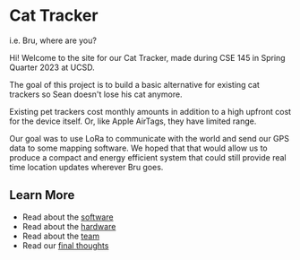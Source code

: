 # Cat Tracker 
i.e. Bru, where are you?

Hi! Welcome to the site for our Cat Tracker, made during CSE 145 in Spring Quarter 2023 at UCSD.

The goal of this project is to build a basic alternative for existing cat trackers so Sean doesn't lose his cat anymore. 

Existing pet trackers cost monthly amounts in addition to a high upfront cost for the device itself. Or, like Apple AirTags, they have limited range.

Our goal was to use LoRa to communicate with the world and send our GPS data to some mapping software. We hoped that that would allow us to produce a compact and energy efficient system that could still provide real time location updates wherever Bru goes. 

[comment]: <> (TODO: write more about the motivation for the project)

## Learn More

* Read about the [software](software.md)
* Read about the [hardware](hardware.md)
* Read about the [team](team.md)
* Read our [final thoughts](thoughts.md)